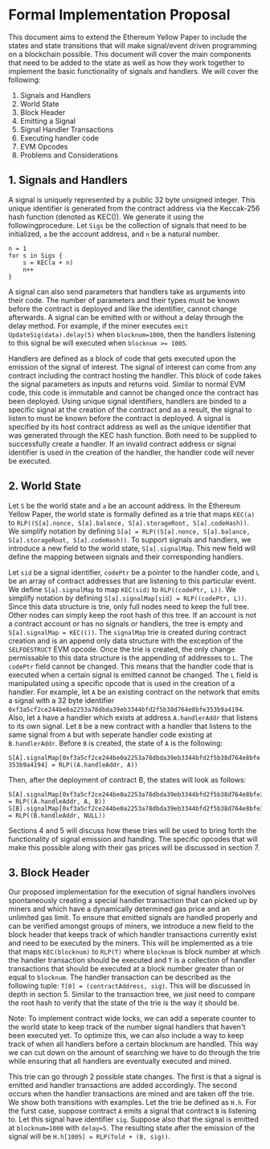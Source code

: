 
# Formal Implementation Proposal
 
This document aims to extend the Ethereum Yellow Paper to include the states and state transitions that will make signal/event driven programming on a blockchain possible. This document will cover 
the main components that need to be added to the state as well as how they work together to implement the basic functionality of signals and handlers. We will cover the following:

1. Signals and Handlers
2. World State
3. Block Header
4. Emitting a Signal
5. Signal Handler Transactions
6. Executing handler code
7. EVM Opcodes
8. Problems and Considerations


## 1. Signals and Handlers
A signal is uniquely represented by a public 32 byte unsigned integer. This unique identifier is generated from the contract address via the Keccak-256 hash function (denoted as KEC()). 
We generate it using the followingprocedure. Let `Sigs` be the collection of signals that need to be initialized, `a` be the account address, and `n` be a natural number. 
```  
n = 1
for s in Sigs {
	s = KEC(a + n)
	n++
}
```
A signal can also send parameters that handlers take as arguments into their code. The number of parameters and their types must be known before the contract is deployed and like the identifier,
cannot change afterwards. A signal can be emitted with or without a delay through the delay method. For example, if the miner executes `emit UpdateSig(data).delay(5)` when `blocknum=1000`, then
the handlers listening to this signal be will executed when `blocknum >= 1005`.

Handlers are defined as a block of code that gets executed upon the emission of the signal of interest. The signal of interest can come from any contract including the contract hosting the handler.
This block of code takes the signal parameters as inputs and returns void. Similar to normal EVM code, this code is immutable and cannot be changed once the contract has been deployed.
Using unique signal identifiers, handlers are binded to a specific signal at the creation of the contract and as a result, the signal to listen to must be known before the contract is deployed. 
A signal is specified by its host contract address as well as the unique identifier that was generated through the KEC hash function. Both need to be supplied to successfully create a handler. 
If an invalid contract address or signal identifier is used in the creation of the handler, the handler code will never be executed.


## 2. World State 
Let `S` be the world state and `a` be an account address. In the Ethereum Yellow Paper, the world state is formally defined as a trie that maps `KEC(a)` to 
`RLP((S[a].nonce, S[a].balance, S[a].storageRoot, S[a].codeHash))`. We simplify notation by defining `S[a] = RLP((S[a].nonce, S[a].balance, S[a].storageRoot, S[a].codeHash))`.
To support signals and handlers, we introduce a new field to the world state, `S[a].signalMap`. This new field will define the mapping between signals and their corresponding handlers. 

Let `sid` be a signal identifier, `codePtr` be a pointer to the handler code, and `L` be an array of contract addresses that are listening to this particular event. 
We define `S[a].signalMap` to map `KEC(sid)` to `RLP((codePtr, L))`. We simplify notation by defining `S[a].signalMap[sid] = RLP((codePtr, L))`. Since this data structure is trie, only full nodes
need to keep the full tree. Other nodes can simply keep the root hash of this tree. If an account is not a contract account or has no signals or handlers, the tree is empty and `S[a].signalMap = KEC(())`. 
The `signalMap` trie is created during contract creation and is an append only data structure with the exception of the `SELFDESTRUCT` EVM opcode. Once the trie is created, the only change permissable
to this data structure is the appending of addresses to `L`. The `codePtr` field cannot be changed. This means that the handler code that is executed when a certain signal is emitted cannot be changed.
The `L` field is manipulated using a specific opcode that is used in the creation of a handler. For example, let `A` be an existing contract on the network that emits a signal with a 32 byte identifier 
`0xf3a5cf2ce244be0a2253a78dbda39eb3344bfd2f5b38d764e8bfe353b9a4194`. Also, let `A` have a handler which exists at address `A.handlerAddr` that listens to its own signal. Let `B` be a new contract with a 
handler that listens to the same signal from `A` but with seperate handler code existing at `B.handlerAddr`. Before `B` is created, the state of `A` is the following:

`S[A].signalMap[0xf3a5cf2ce244be0a2253a78dbda39eb3344bfd2f5b38d764e8bfe353b9a4194] = RLP((A.handleAddr, A))` 

Then, after the deployment of contract B, the states will look as follows:
```
S[A].signalMap[0xf3a5cf2ce244be0a2253a78dbda39eb3344bfd2f5b38d764e8bfe353b9a4194] = RLP((A.handleAddr, A, B))
S[B].signalMap[0xf3a5cf2ce244be0a2253a78dbda39eb3344bfd2f5b38d764e8bfe353b9a4194] = RLP((B.handleAddr, NULL))
```  
Sections 4 and 5 will discuss how these tries will be used to bring forth the functionality of signal emission and handlng. 
The specific opcodes that will make this possible along with their gas prices will be discussed in section 7.


## 3. Block Header
Our proposed implementation for the execution of signal handlers involves spontaneously creating a special handler transaction that can picked up by miners and which have a dynamically determined 
gas price and an unlimited gas limit. To ensure that emitted signals are handled properly and can be verified amongst groups of miners, we introduce a new field to the block header that keeps track of
which handler transactions currently exist and need to be executed by the miners. This will be implemented as a trie that maps `KEC(blocknum)` to `RLP(T)` where `blocknum` is block number at which
the handler transaction should be executed and `T` is a collection of handler transactions that should be executed at a block number greater than or equal to `blocknum`. The handler transaction 
can be described as the following tuple: `T[0] = (contractAddress, sig)`. This will be discussed in depth in section 5. Similar to the transaction tree, we just need to compare the root hash to 
verify that the state of the trie is the way it should be.

Note: To implement contract wide locks, we can add a seperate counter to the world state to keep track of the number signal handlers that haven't been executed yet.
To optimize this, we can also include a way to keep track of when all handlers before a certain blocknum are handled. This way we can cut down on the amount of searching we have to do through the trie
while ensuring that all handlers are eventually executed and mined.

This trie can go through 2 possible state changes. The first is that a signal is emitted and handler transactions are added accordingly. The second occurs when the handler transactions are mined and
are taken off the trie. We show both transitions with examples. Let the trie be defined as `H.h`. 
For the furst case, suppose contract `A` emits a signal that contract `B` is listening to. Let this signal have identifier `sig`. Suppose also that the signal is emitted at `blocknum=1000` with 
`delay=5`. The resulting state after the emission of the signal will be `H.h[1005] = RLP(Told + (B, sig))`. 




## 

